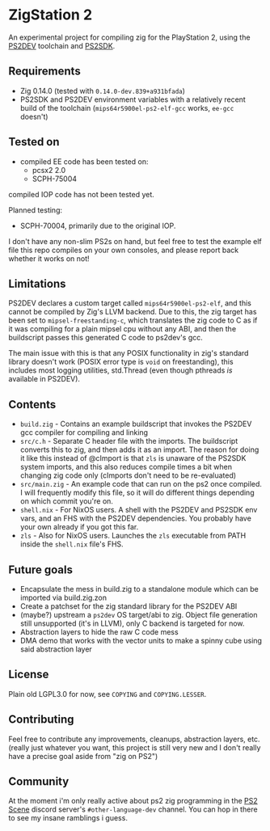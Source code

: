 # ZigStation 2

An experimental project for compiling zig for the PlayStation 2, using the [PS2DEV](https://github.com/ps2dev/ps2dev)
toolchain and [PS2SDK](https://github.com/ps2dev/ps2sdk).

## Requirements

- Zig 0.14.0 (tested with `0.14.0-dev.839+a931bfada`)
- PS2SDK and PS2DEV environment variables with a relatively recent build of the toolchain (`mips64r5900el-ps2-elf-gcc` works, `ee-gcc` doesn't)

## Tested on

- compiled EE code has been tested on:
  - pcsx2 2.0
  - SCPH-75004

compiled IOP code has not been tested yet.

Planned testing:

- SCPH-70004, primarily due to the original IOP.

I don't have any non-slim PS2s on hand, but feel free to test the example elf file this repo compiles on your own consoles,
and please report back whether it works on not!

## Limitations

PS2DEV declares a custom target called `mips64r5900el-ps2-elf`, and this cannot be compiled by Zig's LLVM backend.
Due to this, the zig target has been set to `mipsel-freestanding-c`, which translates the zig code to C as if it was
compiling for a plain mipsel cpu without any ABI, and then the buildscript passes this generated C code to ps2dev's gcc.

The main issue with this is that any POSIX functionality in zig's standard library doesn't work (POSIX error type is
`void` on freestanding), this includes most logging utilities, std.Thread (even though pthreads *is* available in PS2DEV).

## Contents

- `build.zig` - Contains an example buildscript that invokes the PS2DEV gcc compiler for compiling and linking
- `src/c.h` - Separate C header file with the imports. The buildscript converts this to zig, and then adds it as an import.
The reason for doing it like this instead of @cImport is that `zls` is unaware of the PS2SDK system imports, and this
also reduces compile times a bit when changing zig code only (cImports don't need to be re-evaluated)
- `src/main.zig` - An example code that can run on the ps2 once compiled. I will frequently modify this file, so it will
do different things depending on which commit you're on.
- `shell.nix` - For NixOS users. A shell with the PS2DEV and PS2SDK env vars, and an FHS with the PS2DEV dependencies.
You probably have your own already if you got this far.
- `zls` - Also for NixOS users. Launches the `zls` executable from PATH inside the `shell.nix` file's FHS.

## Future goals

- Encapsulate the mess in build.zig to a standalone module which can be imported via build.zig.zon
- Create a patchset for the zig standard library for the PS2DEV ABI
- (maybe?) upstream a `ps2dev` OS target/abi to zig. Object file generation still unsupported (it's in LLVM), only C
backend is targeted for now.
- Abstraction layers to hide the raw C code mess
- DMA demo that works with the vector units to make a spinny cube using said abstraction layer

## License
Plain old LGPL3.0 for now, see `COPYING` and `COPYING.LESSER`.

## Contributing
Feel free to contribute any improvements, cleanups, abstraction layers, etc. (really just whatever you want, this project
is still very new and I don't really have a precise goal aside from "zig on PS2")

## Community
At the moment i'm only really active about ps2 zig programming in the [PS2 Scene](https://discord.gg/Uz8p9bJ6za)
discord server's `#other-language-dev` channel. You can hop in there to see my insane ramblings i guess.